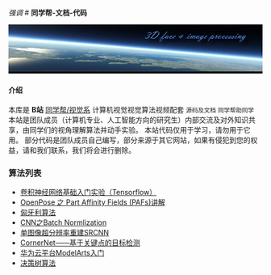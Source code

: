  _强调_ #  **同学帮-文档-代码** 

![header](./bg.jpg)

#### 介绍
  本库是 **B站** [同学帮/视觉系](https://space.bilibili.com/202603446) 计算机视觉视觉算法视频配套 `源码及文档`
`同学帮助同学`
本站是团队成员（计算机专业、人工智能方向的研究生）内部交流及对外知识共享，由同学们的视角理解算法并动手实验。
本站代码仅用于学习，请勿用于它用。
部分代码是团队成员自己编写，部分来源于其它网站，如果有侵犯到您的权益，请和我们联系，我们将会进行删除。


### 算法列表

* [卷积神经网络基础入门实验（Tensorflow）](./CNN_Basic)
* [OpenPose 之 Part Affinity Fields (PAFs)讲解](./PAFs)
* [匈牙利算法](./Hungary)
* [CNN之Batch Normlization](./BatchNormlization)
* [单图像超分辨率重建SRCNN](./SRCNN)
* [CornerNet——基于关键点的目标检测](./CornerNet)
* [华为云平台ModelArts入门](./ModelArts)
* [决策树算法](./DecisionTree)